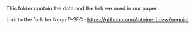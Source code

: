 This folder contain the data and the link we used in our paper :

Link to the fork for NequIP-2FC : https://github.com/Antoine-Loew/nequipi

